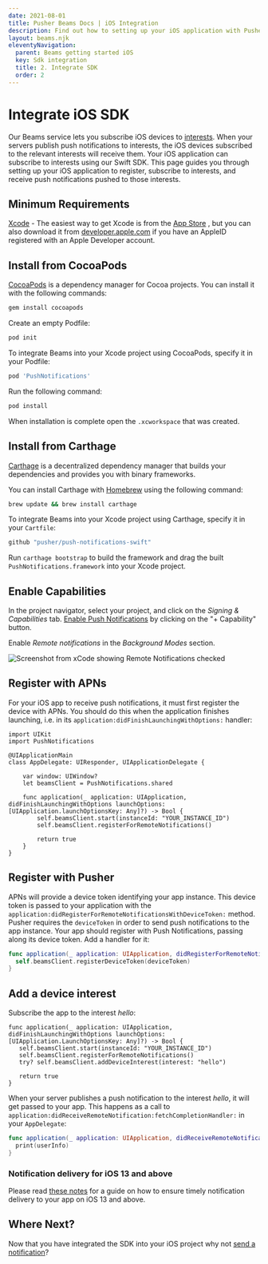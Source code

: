```yaml
---
date: 2021-08-01
title: Pusher Beams Docs | iOS Integration
description: Find out how to setting up your iOS application with Pusher Beams, subscribe devices and publish interest-based notifications to iOS users.
layout: beams.njk
eleventyNavigation:
  parent: Beams getting started iOS
  key: Sdk integration
  title: 2. Integrate SDK
  order: 2
---
```


# Integrate iOS SDK

Our Beams service lets you subscribe iOS devices to [interests](/docs/beams/concepts/device-interests). When your servers publish push notifications to interests, the iOS devices subscribed to the relevant interests will receive them. Your iOS application can subscribe to interests using our Swift SDK. This page guides you through setting up your iOS application to register, subscribe to interests, and receive push notifications pushed to those interests.

## Minimum Requirements

[Xcode](https://itunes.apple.com/us/app/xcode/id497799835) - The easiest way to get Xcode is from the [App Store](https://itunes.apple.com/us/app/xcode/id497799835?mt=12) , but you can also download it from [developer.apple.com](https://developer.apple.com) if you have an AppleID registered with an Apple Developer account.

## Install from CocoaPods

[CocoaPods](https://cocoapods.org) is a dependency manager for Cocoa projects. You can install it with the following commands:

```bash
gem install cocoapods
```

Create an empty Podfile:

```bash
pod init
```

To integrate Beams into your Xcode project using CocoaPods, specify it in your Podfile:

```bash
pod 'PushNotifications'
```

Run the following command:

```bash
pod install
```

When installation is complete open the `.xcworkspace` that was created.

## Install from Carthage

[Carthage](https://github.com/Carthage/Carthage) is a decentralized dependency manager that builds your dependencies and provides you with binary frameworks.

You can install Carthage with [Homebrew](https://brew.sh) using the following command:

```bash
brew update && brew install carthage
```

To integrate Beams into your Xcode project using Carthage, specify it in your `Cartfile`:

```bash
github "pusher/push-notifications-swift"
```

Run `carthage bootstrap` to build the framework and drag the built `PushNotifications.framework` into your Xcode project.

## Enable Capabilities

In the project navigator, select your project, and click on the <em>Signing & Capabilities</em> tab. [Enable Push Notifications](http://help.apple.com/xcode/mac/current/#/devdfd3d04a1) by clicking on the "+ Capability" button.

Enable <em>Remote notifications</em> in the <em>Background Modes</em> section.

![Screenshot from xCode showing Remote Notifications checked](./img/capabilities.png)

## Register with APNs

For your iOS app to receive push notifications, it must first register the device with APNs. You should do this when the application finishes launching, i.e. in its `application:didFinishLaunchingWithOptions:` handler:

```swift/1,10-11
import UIKit
import PushNotifications

@UIApplicationMain
class AppDelegate: UIResponder, UIApplicationDelegate {

    var window: UIWindow?
    let beamsClient = PushNotifications.shared

    func application(_ application: UIApplication, didFinishLaunchingWithOptions launchOptions: [UIApplication.launchOptionsKey: Any]?) -> Bool {
        self.beamsClient.start(instanceId: "YOUR_INSTANCE_ID")
        self.beamsClient.registerForRemoteNotifications()

        return true
    }
}
```

## Register with Pusher

APNs will provide a device token identifying your app instance. This device token is passed to your application with the `application:didRegisterForRemoteNotificationsWithDeviceToken:` method. Pusher requires the `deviceToken` in order to send push notifications to the app instance. Your app should register with Push Notifications, passing along its device token. Add a handler for it:

```swift
func application(_ application: UIApplication, didRegisterForRemoteNotificationsWithDeviceToken deviceToken: Data) {
  self.beamsClient.registerDeviceToken(deviceToken)
}
```

## Add a device interest

Subscribe the app to the interest <em>hello</em>:

```swift/3
func application(_ application: UIApplication, didFinishLaunchingWithOptions launchOptions: [UIApplication.LaunchOptionsKey: Any]?) -> Bool {
   self.beamsClient.start(instanceId: "YOUR_INSTANCE_ID")
   self.beamsClient.registerForRemoteNotifications()
   try? self.beamsClient.addDeviceInterest(interest: "hello")

   return true
}
```

When your server publishes a push notification to the interest <em>hello</em>, it will get passed to your app. This happens as a call to `application:didReceiveRemoteNotification:fetchCompletionHandler:` in your `AppDelegate`:

```swift
func application(_ application: UIApplication, didReceiveRemoteNotification userInfo: [AnyHashable : Any], fetchCompletionHandler completionHandler: @escaping (UIBackgroundFetchResult) -> Void) {
  print(userInfo)
}
```

### Notification delivery for iOS 13 and above

Please read [these notes](/docs/beams/guides/handle-incoming-notifications/ios#notification-delivery-for-ios-13-and-above) for a guide on how to ensure timely notification delivery to your app on iOS 13 and above.

## Where Next?

Now that you have integrated the SDK into your iOS project why not [send a notification](/docs/beams/getting-started/ios/publish-notifications/)?
